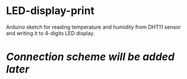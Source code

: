 # LED-display-print
Arduino sketch for reading temperature and humidity from DHT11 sensor and writing it to 4-digits LED display.

# *Connection scheme will be added later*
